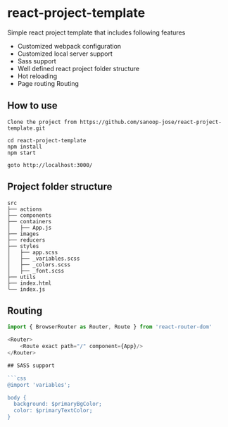 # react-project-template
Simple react project template that includes following features

* Customized webpack configuration
* Customized local server support 
* Sass support 
* Well defined react project folder structure
* Hot reloading
* Page routing Routing

## How to use
    Clone the project from https://github.com/sanoop-jose/react-project-template.git

    cd react-project-template
    npm install
    npm start 

    goto http://localhost:3000/

## Project folder structure
    src
    ├── actions
    ├── components
    ├── containers
    │   ├── App.js
    ├── images
    ├── reducers 
    ├── styles
    │   ├── app.scss
    │   ├── _variables.scss
    │   ├── _colors.scss
    │   ├── _font.scss
    ├── utils
    ├── index.html
    └── index.js

## Routing

```js
import { BrowserRouter as Router, Route } from 'react-router-dom'

<Router>
    <Route exact path="/" component={App}/>
</Router>

## SASS support

```css
@import 'variables';

body {
  background: $primaryBgColor;
  color: $primaryTextColor;
}